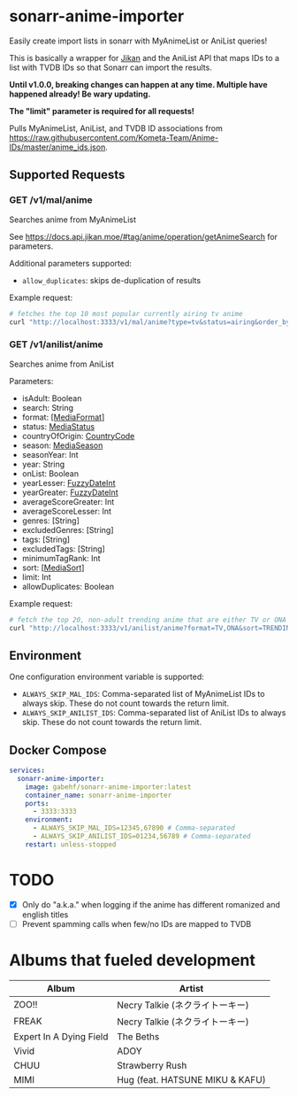 # sonarr-anime-importer
Easily create import lists in sonarr with MyAnimeList or AniList queries!

This is basically a wrapper for [Jikan](jikan.moe) and the AniList API that maps IDs to a list with TVDB IDs so that Sonarr can import the results.

**Until v1.0.0, breaking changes can happen at any time. Multiple have happened already! Be wary updating.**

**The "limit" parameter is required for all requests!**

Pulls MyAnimeList, AniList, and TVDB ID associations from https://raw.githubusercontent.com/Kometa-Team/Anime-IDs/master/anime_ids.json.

## Supported Requests
### GET /v1/mal/anime
Searches anime from MyAnimeList

See https://docs.api.jikan.moe/#tag/anime/operation/getAnimeSearch for parameters.

Additional parameters supported:
- `allow_duplicates`: skips de-duplication of results

Example request:
```bash
# fetches the top 10 most popular currently airing tv anime
curl "http://localhost:3333/v1/mal/anime?type=tv&status=airing&order_by=popularity&sort=asc&limit=10"
```
### GET /v1/anilist/anime
Searches anime from AniList

Parameters:
- isAdult: Boolean
- search: String
- format: [[MediaFormat]](https://studio.apollographql.com/sandbox/schema/reference/enums/MediaFormat)
- status: [MediaStatus](https://studio.apollographql.com/sandbox/schema/reference/enums/MediaStatus)
- countryOfOrigin: [CountryCode](https://studio.apollographql.com/sandbox/schema/reference/scalars/CountryCode)
- season: [MediaSeason](https://studio.apollographql.com/sandbox/schema/reference/enums/MediaSeason)
- seasonYear: Int
- year: String
- onList: Boolean
- yearLesser: [FuzzyDateInt](https://studio.apollographql.com/sandbox/schema/reference/scalars/FuzzyDateInt)
- yearGreater: [FuzzyDateInt](https://studio.apollographql.com/sandbox/schema/reference/scalars/FuzzyDateInt)
- averageScoreGreater: Int
- averageScoreLesser: Int
- genres: [String]
- excludedGenres: [String]
- tags: [String]
- excludedTags: [String]
- minimumTagRank: Int
- sort: [[MediaSort]](https://studio.apollographql.com/sandbox/schema/reference/enums/MediaSort)
- limit: Int
- allowDuplicates: Boolean

Example request:
```bash
# fetch the top 20, non-adult trending anime that are either TV or ONA and are made in Japan after 2020
curl "http://localhost:3333/v1/anilist/anime?format=TV,ONA&sort=TRENDING_DESC&isAdult=false&countryOfOrigin=JP&yearGreater=20200000&limit=20"
```

## Environment
One configuration environment variable is supported:
- `ALWAYS_SKIP_MAL_IDS`: Comma-separated list of MyAnimeList IDs to always skip. These do not count towards the return limit.
- `ALWAYS_SKIP_ANILIST_IDS`: Comma-separated list of AniList IDs to always skip. These do not count towards the return limit.

## Docker Compose
```yaml
services:
  sonarr-anime-importer:
    image: gabehf/sonarr-anime-importer:latest
    container_name: sonarr-anime-importer
    ports:
      - 3333:3333
    environment:
      - ALWAYS_SKIP_MAL_IDS=12345,67890 # Comma-separated
      - ALWAYS_SKIP_ANILIST_IDS=01234,56789 # Comma-separated
    restart: unless-stopped

```

# TODO
- [x] Only do "a.k.a." when logging if the anime has different romanized and english titles
- [ ] Prevent spamming calls when few/no IDs are mapped to TVDB

# Albums that fueled development
| Album                   | Artist                          |
|-------------------------|---------------------------------|
| ZOO!!                   | Necry Talkie (ネクライトーキー)    |
| FREAK                   | Necry Talkie (ネクライトーキー)    |
| Expert In A Dying Field | The Beths                       |
| Vivid                   | ADOY                            |
| CHUU                    | Strawberry Rush                 |
| MIMI                    | Hug (feat. HATSUNE MIKU & KAFU) |
